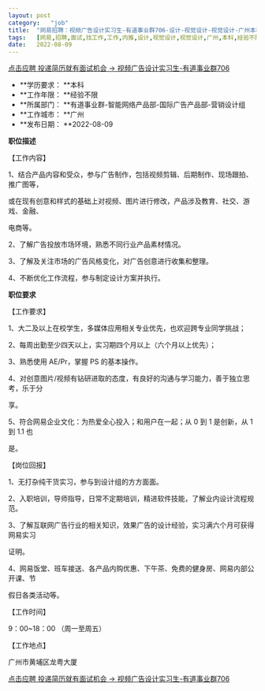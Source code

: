 ```yaml
---
layout:	post
category:	"job"
title:	"网易招聘：视频广告设计实习生-有道事业群706-设计-视觉设计-视觉设计-广州本科经验不限"
tags:	[网易,招聘,面试,找工作,工作,内推,设计,视觉设计,视觉设计,广州,本科,经验不限]
date:	2022-08-09
---
```


[点击应聘 投递简历就有面试机会 ->  视频广告设计实习生-有道事业群706](http://mobile.bole.netease.com/bole/boleDetail?id=34439&employeeId=346f03c3cda5f04c&key=all)



- **学历要求： **本科
- **工作年限： **经验不限
- **所属部门： **有道事业群-智能网络产品部-国际广告产品部-营销设计组
- **工作城市： **广州
- **发布日期： **2022-08-09



**职位描述**

【工作内容】 

1、结合产品内容和受众，参与广告制作，包括视频剪辑、后期制作、现场跟拍、推广图等， 

或在现有创意和样式的基础上对视频、图片进行修改，产品涉及教育、社交、游戏、金融、 

电商等。 

2、了解广告投放市场环境，熟悉不同行业产品素材情况。 

3、了解及关注市场的广告风格变化，对广告创意进行收集和整理。 

4、不断优化工作流程，参与制定设计方案并执行。 



**职位要求**

【工作要求】 

1、大二及以上在校学生，多媒体应用相关专业优先，也欢迎跨专业同学挑战； 

2、每周出勤至少四天以上，实习期四个月以上（六个月以上优先）； 

3、熟悉使用 AE/Pr，掌握 PS 的基本操作。 

4、对创意图片/视频有钻研进取的态度，有良好的沟通与学习能力，善于独立思考，乐于分 

享。

5、符合网易企业文化：为热爱全心投入；和用户在一起；从 0 到 1 是创新，从 1 到 1.1 也 

是。

【岗位回报】 

1、无打杂纯干货实习，参与到设计组的方方面面。 

2、入职培训，导师指导，日常不定期培训，精进软件技能，了解业内设计流程规范。 

3、了解互联网广告行业的相关知识，效果广告的设计经验，实习满六个月可获得网易实习 

证明。 

4、网易饭堂、班车接送、各产品内购优惠、下午茶、免费的健身房、网易内部公开课、节 

假日各类活动等。 

【工作时间】

9：00~18：00 （周一至周五） 

【工作地点】

广州市黄埔区龙粤大厦



[点击应聘 投递简历就有面试机会 ->  视频广告设计实习生-有道事业群706](http://mobile.bole.netease.com/bole/boleDetail?id=34439&employeeId=346f03c3cda5f04c&key=all)